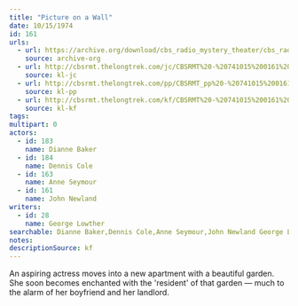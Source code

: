 ```yaml
---
title: "Picture on a Wall"
date: 10/15/1974
id: 161
urls: 
  - url: https://archive.org/download/cbs_radio_mystery_theater/cbs_radio_mystery_theater-0151-0200.zip/cbs_radio_mystery_theater-0151-0200%2Fcbsrmt_0161_picture_on_a_wall.mp3
    source: archive-org
  - url: http://cbsrmt.thelongtrek.com/jc/CBSRMT%20-%20741015%200161%20Picture%20On%20The%20Wall%20vbr%20oz_jc.mp3
    source: kl-jc
  - url: http://cbsrmt.thelongtrek.com/pp/CBSRMT_pp%20-%20741015%200161%20Picture%20on%20a%20Wall.mp3
    source: kl-pp
  - url: http://cbsrmt.thelongtrek.com/kf/CBSRMT%20-%20741015%200161%20Picture%20On%20A%20Wall_kf.mp3
    source: kl-kf
tags: 
multipart: 0
actors:  
  - id: 183
    name: Dianne Baker  
  - id: 184
    name: Dennis Cole  
  - id: 163
    name: Anne Seymour  
  - id: 161
    name: John Newland
writers:  
  - id: 28
    name: George Lowther
searchable: Dianne Baker,Dennis Cole,Anne Seymour,John Newland George Lowther
notes: 
descriptionSource: kf
---
```

An aspiring actress moves into a new apartment with a beautiful garden. She soon becomes enchanted with the 'resident' of that garden — much to the alarm of her boyfriend and her landlord.